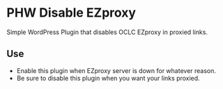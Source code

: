 # PHW Disable EZproxy
Simple WordPress Plugin that disables OCLC EZproxy in proxied links. 

## Use
+ Enable this plugin when EZproxy server is down for whatever reason.
+ Be sure to disable this plugin when you want your links proxied.
